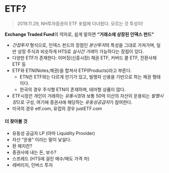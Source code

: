 # ETF?
> 2019.11.29, NH투자증권의 ETF 포럼에 다녀왔다. 모르는 것 투성이!
 
**Exchange Traded Fund**의 약자로, 쉽게 말하면 **“거래소에 상장된 인덱스 펀드”**

- *간접투자* 형식으로, 인덱스 펀드의 장점인 *분산투자*의 특성을 그대로 가져가며, 일반 상장 주식과 비슷하게 HTS로 *실시간 거래*가 가능하다는 장점이 있다.
- 다양한 ETF가 존재한다: 이머징(신흥시장) 채권 ETF, 커버드 콜 ETF, 전환사채 ETF 등 
- ETF와 ETN(Notes;채권)을 합쳐서 ETP(Products)라고 부른다.
   - ETN은 ETF와는 다르게 만기가 있고, 빌행자 신용을 기반으로 하는 채권 형태이다.
   - 한국의 경우 주식형 ETN이 존재하며, 테마형 상품이 많다.
- ETF시장은 개인이 거래하는 *유통시장*과 보통 50억 이산의 자산이 운용되는 *발행시장*으로 구성, 여기에 증권사에 해당하는 *유동성공급자*가 참여한다.
- 미국의 경우 etf.com, 유럽의 경우 justETF.com

#### 더 찾아볼 것
- 유동성 공급자 LP (아마 Liquidity Provider)
- 자산 “운용” 이라는 말이 낯설다.
- 환 헤지란?
- 증권사에 내는 돈, 보수?
- 스프레드 (HTS에 걸린 매수/매도 가격 차)
- 레버리지, 인버스 투자
